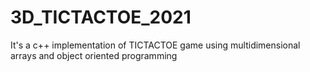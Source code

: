 # 3D_TICTACTOE_2021
It's a c++ implementation of TICTACTOE game using multidimensional arrays and object oriented programming
